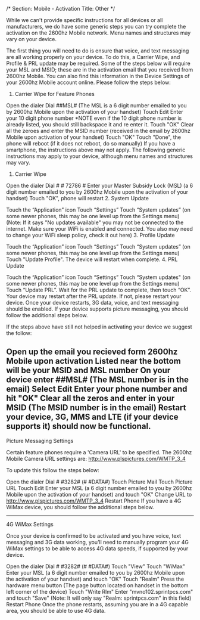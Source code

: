 /*
Section: Mobile - Activation
Title: Other
*/

While we can't provide specific instructions for all devices or all manufacturers, we do have some generic steps you can try complete the activation on the 2600hz Mobile network. Menu names and structures may vary on your device.

The first thing you will need to do is ensure that voice, and text messaging are all working properly on your device. To do this, a Carrier Wipe, and Profile & PRL update may be required. Some of the steps below will require your MSL and MSID; these are in the activation email that you received from 2600hz Mobile. You can also find this information in the Device Settings of your 2600hz Mobile account online. Please follow the steps below:

1. Carrier Wipe for Feature Phones

Open the dialer
Dial ##MSL# (The MSL is a 6 digit number emailed to you by 2600hz Mobile upon the activation of your handset)
Touch Edit
Enter your 10 digit phone number
*NOTE even if the 10 digit phone number is already listed, you should still backspace it and re enter it. 
Touch "OK"
Clear all the zeroes and enter the MSID number (received in the email by 2600hz Mobile upon activation of your handset)
Touch "OK"
Touch "Done", the phone will reboot (if it does not reboot, do so manually)
If you have a smartphone, the instructions above may not apply. The following generic instructions may apply to your device, although menu names and structures may vary.

1. Carrier Wipe

Open the dialer
Dial # # 72786 #
Enter your Master Subsidy Lock (MSL) (a 6 digit number emailed to you by 2600hz Mobile upon the activation of your handset)
Touch "OK", phone will restart
2. System Update

Touch the “Application” icon
Touch “Settings”
Touch “System updates” (on some newer phones, this may be one level up from the Settings menu)
(Note: If it says "No updates available" you may not be connected to the internet. Make sure your WiFi is enabled and connected. You also may need to change your WiFi sleep policy, check it out here)
3. Profile Update

Touch the “Application” icon
Touch “Settings”
Touch “System updates” (on some newer phones, this may be one level up from the Settings menu)
Touch "Update Profile". The device will restart when complete.
4. PRL Update

Touch the “Application” icon
Touch “Settings”
Touch “System updates" (on some newer phones, this may be one level up from the Settings menu)
Touch “Update PRL”. Wait for the PRL update to complete, then touch “OK”. Your device may restart after the PRL update. If not, please restart your device.
Once your device restarts, 3G data, voice, and text messaging should be enabled. If your device supports picture messaging, you should follow the additional steps below.

If the steps above have still not helped in activating your device we suggest the follow:

Open up the email you recieved form 2600hz Mobile upon activation
Listed near the bottom will be your MSID and MSL number
On your device enter ##MSL# (The MSL number is in the email)
Select Edit
Enter your phone number and hit "OK"
Clear all the zeros and enter in your MSID (The MSID number is in the email)
Restart your device, 3G, MMS and LTE (if your device supports it) should now be functional. 
---------------------------------------------------------------------------------------------------------------------------------------------------------------

Picture Messaging Settings

Certain feature phones require a 'Camera URL' to be specified. The 2600hz Mobile Camera URL settings are: http://www.plspictures.com/WMTP_3_4

To update this follow the steps below:

Open the dialer
Dial # #3282# (# #DATA#)
Touch Picture Mail
Touch Picture URL
Touch Edit
Enter your MSL (a 6 digit number emailed to you by 2600hz Mobile upon the activation of your handset) and touch "OK"
Change URL to http://www.plspictures.com/WMTP_3_4
Restart Phone
If you have a 4G WiMax device, you should follow the additional steps below.

---------------------------------------------------------------------------------------------------------------------------------------------------------------

4G WiMax Settings

Once your device is confirmed to be activated and you have voice, text messaging and 3G data working, you’ll need to manually program your 4G WiMax settings to be able to access 4G data speeds, if supported by your device.

Open the dialer
Dial # #3282# (# #DATA#)
Touch "View"
Touch "WiMax"
Enter your MSL (a 6 digit number emailed to you by 2600hz Mobile upon the activation of your handset) and touch "OK"
Touch "Realm"
Press the hardware menu button (The page button located on handset in the bottom left corner of the device)
Touch "Write Rlm"
Enter "mvno102.sprintpcs.com" and touch "Save" (Note: It will only say "Realm: sprintpcs.com" in this field)
Restart Phone
Once the phone restarts, assuming you are in a 4G capable area, you should be able to use 4G data.